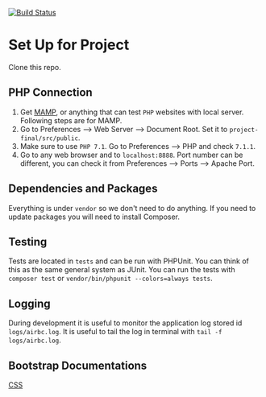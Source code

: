 [![Build Status](https://travis-ci.com/RhysBower/cpsc304.svg?token=cm6Nzqyz7grR6yRfgy4q&branch=master)](https://travis-ci.com/RhysBower/cpsc304)
# Set Up for Project

Clone this repo.

## PHP Connection

1. Get [MAMP](https://www.mamp.info/en/downloads/), or anything that can test `PHP` websites with local server. Following steps are for MAMP.
2. Go to Preferences —> Web Server —> Document Root. Set it to `project-final/src/public`.
3. Make sure to use `PHP 7.1`. Go to Preferences —> PHP and check `7.1.1`.
4. Go to any web browser and to `localhost:8888`. Port number can be different, you can check it from Preferences —> Ports —> Apache Port.

## Dependencies and Packages

Everything is under `vendor` so we don't need to do anything. If you need to update packages you will need to install Composer.

## Testing

Tests are located in `tests` and can be run with PHPUnit. You can think of this as the same general system as JUnit.
You can run the tests with `composer test` or `vendor/bin/phpunit --colors=always tests`.

## Logging

During development it is useful to monitor the application log stored id `logs/airbc.log`. It is useful to tail the log in terminal with `tail -f logs/airbc.log`.

## Bootstrap Documentations
[CSS](http://getbootstrap.com/css/)
